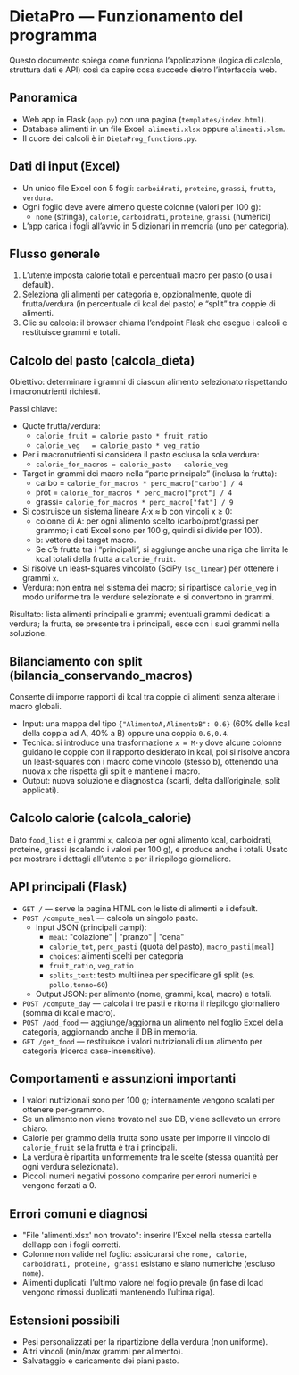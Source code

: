 # DietaPro — Funzionamento del programma

Questo documento spiega come funziona l’applicazione (logica di calcolo, struttura dati e API) così da capire cosa succede dietro l’interfaccia web.

## Panoramica
- Web app in Flask (`app.py`) con una pagina (`templates/index.html`).
- Database alimenti in un file Excel: `alimenti.xlsx` oppure `alimenti.xlsm`.
- Il cuore dei calcoli è in `DietaProg_functions.py`.

## Dati di input (Excel)
- Un unico file Excel con 5 fogli: `carboidrati`, `proteine`, `grassi`, `frutta`, `verdura`.
- Ogni foglio deve avere almeno queste colonne (valori per 100 g):
  - `nome` (stringa), `calorie`, `carboidrati`, `proteine`, `grassi` (numerici)
- L’app carica i fogli all’avvio in 5 dizionari in memoria (uno per categoria).

## Flusso generale
1. L’utente imposta calorie totali e percentuali macro per pasto (o usa i default).
2. Seleziona gli alimenti per categoria e, opzionalmente, quote di frutta/verdura (in percentuale di kcal del pasto) e “split” tra coppie di alimenti.
3. Clic su calcola: il browser chiama l’endpoint Flask che esegue i calcoli e restituisce grammi e totali.

## Calcolo del pasto (calcola_dieta)
Obiettivo: determinare i grammi di ciascun alimento selezionato rispettando i macronutrienti richiesti.

Passi chiave:
- Quote frutta/verdura:
  - `calorie_fruit = calorie_pasto * fruit_ratio`
  - `calorie_veg   = calorie_pasto * veg_ratio`
- Per i macronutrienti si considera il pasto esclusa la sola verdura:
  - `calorie_for_macros = calorie_pasto - calorie_veg`
- Target in grammi dei macro nella “parte principale” (inclusa la frutta):
  - carbo = `calorie_for_macros * perc_macro["carbo"] / 4`
  - prot  = `calorie_for_macros * perc_macro["prot"] / 4`
  - grassi= `calorie_for_macros * perc_macro["fat"] / 9`
- Si costruisce un sistema lineare A·x ≈ b con vincoli x ≥ 0:
  - colonne di A: per ogni alimento scelto (carbo/prot/grassi per grammo; i dati Excel sono per 100 g, quindi si divide per 100).
  - b: vettore dei target macro.
  - Se c’è frutta tra i “principali”, si aggiunge anche una riga che limita le kcal totali della frutta a `calorie_fruit`.
- Si risolve un least-squares vincolato (SciPy `lsq_linear`) per ottenere i grammi `x`.
- Verdura: non entra nel sistema dei macro; si ripartisce `calorie_veg` in modo uniforme tra le verdure selezionate e si convertono in grammi.

Risultato: lista alimenti principali e grammi; eventuali grammi dedicati a verdura; la frutta, se presente tra i principali, esce con i suoi grammi nella soluzione.

## Bilanciamento con split (bilancia_conservando_macros)
Consente di imporre rapporti di kcal tra coppie di alimenti senza alterare i macro globali.
- Input: una mappa del tipo `{"AlimentoA,AlimentoB": 0.6}` (60% delle kcal della coppia ad A, 40% a B) oppure una coppia `0.6,0.4`.
- Tecnica: si introduce una trasformazione `x = M·y` dove alcune colonne guidano le coppie con il rapporto desiderato in kcal, poi si risolve ancora un least-squares con i macro come vincolo (stesso b), ottenendo una nuova `x` che rispetta gli split e mantiene i macro.
- Output: nuova soluzione e diagnostica (scarti, delta dall’originale, split applicati).

## Calcolo calorie (calcola_calorie)
Dato `food_list` e i grammi `x`, calcola per ogni alimento kcal, carboidrati, proteine, grassi (scalando i valori per 100 g), e produce anche i totali. Usato per mostrare i dettagli all’utente e per il riepilogo giornaliero.

## API principali (Flask)
- `GET /` — serve la pagina HTML con le liste di alimenti e i default.
- `POST /compute_meal` — calcola un singolo pasto.
  - Input JSON (principali campi):
    - `meal`: "colazione" | "pranzo" | "cena"
    - `calorie_tot`, `perc_pasti` (quota del pasto), `macro_pasti[meal]`
    - `choices`: alimenti scelti per categoria
    - `fruit_ratio`, `veg_ratio`
    - `splits_text`: testo multilinea per specificare gli split (es. `pollo,tonno=60`)
  - Output JSON: per alimento (nome, grammi, kcal, macro) e totali.
- `POST /compute_day` — calcola i tre pasti e ritorna il riepilogo giornaliero (somma di kcal e macro).
- `POST /add_food` — aggiunge/aggiorna un alimento nel foglio Excel della categoria, aggiornando anche il DB in memoria.
- `GET /get_food` — restituisce i valori nutrizionali di un alimento per categoria (ricerca case-insensitive).

## Comportamenti e assunzioni importanti
- I valori nutrizionali sono per 100 g; internamente vengono scalati per ottenere per-grammo.
- Se un alimento non viene trovato nel suo DB, viene sollevato un errore chiaro.
- Calorie per grammo della frutta sono usate per imporre il vincolo di `calorie_fruit` se la frutta è tra i principali.
- La verdura è ripartita uniformemente tra le scelte (stessa quantità per ogni verdura selezionata).
- Piccoli numeri negativi possono comparire per errori numerici e vengono forzati a 0.

## Errori comuni e diagnosi
- "File 'alimenti.xlsx' non trovato": inserire l’Excel nella stessa cartella dell’app con i fogli corretti.
- Colonne non valide nel foglio: assicurarsi che `nome, calorie, carboidrati, proteine, grassi` esistano e siano numeriche (escluso `nome`).
- Alimenti duplicati: l’ultimo valore nel foglio prevale (in fase di load vengono rimossi duplicati mantenendo l’ultima riga).

## Estensioni possibili
- Pesi personalizzati per la ripartizione della verdura (non uniforme).
- Altri vincoli (min/max grammi per alimento).
- Salvataggio e caricamento dei piani pasto.
